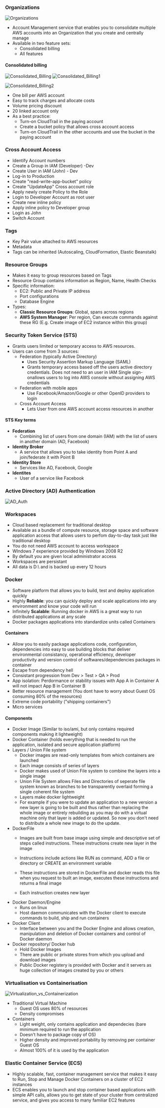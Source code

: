 ### Organizations
![Organizations](https://s3.amazonaws.com/hfcontents/kbimages/Organization.png "Organizations")
- Account Management service that enables you to consolidate multiple AWS accounts into an Organization that you create and centrally manage
- Available in two feature sets:
    - Consolidated billing
	- All features

#### Consolidated billing
![Consolidated_Billing](https://s3.amazonaws.com/hfcontents/kbimages/Consolidated_Billing.png "Consolidated_Billing")
![Consolidated_Billing1](https://s3.amazonaws.com/hfcontents/kbimages/Consolidated+Billing1.png "Consolidated_Billing1")

![Consolidated_Billing2](https://s3.amazonaws.com/hfcontents/kbimages/Consolidated_Billing2.png "Consolidated_Billing2")
- One bill per AWS account
- Easy to track charges and allocate costs
- Volume pricing discount
- 20 linked account only
- As a best practice:
	- Turn-on CloudTrail in the paying account
	- Create a bucket policy that allows cross account access
	- Turn-on CloudTrail in the other accounts and use the bucket in the paying account

### Cross Account Access
- Identify Account numbers
- Create a Group in IAM (Developer) -Dev
- Create User in IAM (John) - Dev
- Log-in to Production
- Create "read-write-app-bucket" policy
- Create "UpdateApp" Cross account role
- Apply newly create Policy to the Role
- Login to Developer Account as root user
- Create new inline policy
- Apply inline policy to Developer group
- Login as John
- Switch Account

### Tags
- Key Pair value attached to AWS resources
- Metadata
- Tags can be inherited (Autoscaling, CloudFormation, Elastic Beanstalk)

### Resource Groups
- Makes it easy to group resources based on Tags
- Resource Group contains information as Region, Name, Health Checks
- Specific information:
    - EC2: Public and Private IP address
	- Port configurations
	- Database Engine
- Types:
	- **Classic Resource Groups**: Global, spans across regions
	- **AWS System Manager**: Per region, Can execute commands against these RG (E.g. Create image of EC2 instance within this group)

### Security Token Service (STS)
- Grants users limited or temporary access to AWS resources.
- Users can come from 3 sources:
	- Federation (typically Active Directory)
		- Uses Security Assertion Markup Language (SAML)
		- Grants temporary access based off the users active directory credentials. Does not need to an user in IAM
		Single sign-onallows users to log into AWS console without assigning AWS credentials
	- Federation with mobile apps
		- Use Facebook/Amazon/Google or other OpenID providers to login
	- Cross Account Access
		- Lets User from one AWS account access resources in another

#### STS Key terms
- **Federation**
	- Combining list of users from one domain (IAM) with the list of users in another domain (AD, Facebook)
- **Identity Broker**
	- A service that allows you to take identity from Point A and join/federate it with Point B
- **Identity Store**
	- Services like AD, Facebook, Google
- **Identites**
	- User of a service like Facebook

### Active Directory (AD) Authentication
![AD_Auth](https://s3.amazonaws.com/hfcontents/kbimages/AD_Auth.png "AD_Auth")

### Workspaces
- Cloud based replacement for traditional desktop
- Available as a bundle of compute resource, storage space and software application access that allows users to perfom day-to-day task just like traditional desktop
- You do not need AWS account to access workspace
- WIndows 7 experience provided by Windows 2008 R2
- By default you are given local administrator access
- Workspaces are persistant
- All data is D:\ and is backed up every 12 hours

### Docker
- Software platform that allows you to build, test and deploy application quickly
- Highly **Reliable**: you can quickly deploy and scale applications into any environment and know your code will run
- Infinitely **Scalable**: Running docker in AWS is a great way to run distributed applications at any scale
- Docker packages applications into standardize units called Containers

#### Containers
- Allow you to easily package applications code, configuration, dependencies into easy to use building blocks that deliver environmental consistancy, operational efficiency, developer productivity and version control of softwares/dependencies packages in container
- Escape from dependency hell
- Consistant progression from Dev > Test > QA > Prod
- App isolation: Perdormance or stability issues with App A in Container A will not impact App B in Container B
- Better resource management (You dont have to worry about Guest OS consuming 80% of the resources)
- Extreme code portability ("shipping containers")
- Micro services

#### Components
 - Docker Image (Similar to iso/ami, but only contains required components making it lightweight)
 - Docker Container (holds everything that is needed to run the application, isolated and secure application platform)
 - Layers / Union File system
 	- Docker images are read-only templates from which containers are launched
	- Each image consists of series of layers
	- Docker makes used of Union File system to combine the layers into a single image
	- Union File System allows Files and Directories of seperate file system known as branches to be transparently overlaid forming a single coherent file system
	- Layers make docker lightweight
	- For example if you were to update an application to a new version a new layer is going to be built and thus rather than replacing the whole image or entirely rebuilding as you may do with a virtual machine only that layer is added or updated. So now you don't need to distribute a whole new image to do the update.
 - DockerFile
 	- Images are built from base image using simple and descriptive set of steps called instructions. These instructions create new layer in the image
	- Instructions include actions like RUN as command, ADD a file or directory or CREATE an environment variable
	- These instructions are stored in DockerFile and docker reads this file when you request to built an image, executes these instructions and returns a final image
	
	- Each instruction creates new layer 
 - Docker Daemon/Engine
 	- Runs on linux
	- Host daemon communicates with the Docker client to execute commands to build, ship and run containers
 - Docker Client
 	- Interface between you and the Docker Engine and allows creation, manipulation and deletion of Docker containers and control of Docker daemon
 - Docker repository/ Docker hub
 	- Hold Docker Images
	- There are public or private stores from which you upload and download images
	- Public Docker registery is provided with Docker and it servers as huge collection of images created by you or others

### Virtualisation vs Containerisation
![Virtualization_vs_Containerization](https://s3.amazonaws.com/hfcontents/kbimages/Virtualization_vs_Containers.png "Virtualization_vs_Containerization")

- Traditional Virtual Machine
	- Guest OS uses 80% of resources
	- Density compromises
- Containers
	- Light weight, only contains application and dependecies (bare minimum required to run the application
	- Doesn't have to package copy of OS)
	- Higher density and improved portability by removing per container Guest OS
	- Almost 100% of it is used by the application

### Elastic Container Service (ECS)
- Highly scalable, fast, container management service that makes it easy to Run, Stop and Manage Docker Containers on a cluster of EC2 instances
- ECS enables you to launch and stop container based applications with simple API calls, allows you to get state of your cluster from centralized service, and gives you access to many familiar EC2 features
